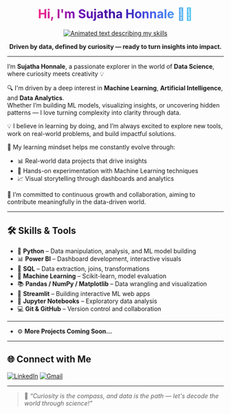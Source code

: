 <!-- 🎨 Gradient Name Heading -->
<h1 align="center">
  <span style="background: linear-gradient(to right, #f72585, #7209b7, #3a0ca3, #4361ee, #4cc9f0); -webkit-background-clip: text; -webkit-text-fill-color: transparent;">
    Hi, I'm Sujatha Honnale 👩‍💻
  </span>
</h1>

<!-- 🚀 Typing Animation Tag in Navy Blue -->
<p align="center">
  <a href="#">
    <img src="https://readme-typing-svg.demolab.com?font=Fira+Code&pause=1000&color=000080&center=true&vCenter=true&width=500&lines=Data+Science+%7C+ML+%7C+AI+%7C+Analytics;Driven+by+Curiosity+%7C+Defined+by+Learning;Python+%7C+Power+BI+%7C+SQL+%7C+EDA+%7C+Streamlit" alt="Animated text describing my skills" />
  </a>
</p>

<!-- ✨ Static Quote (Not Animated) -->
<p align="center">
  <strong>Driven by data, defined by curiosity — ready to turn insights into impact.</strong>
</p>

---

I’m **Sujatha Honnale**, a passionate explorer in the world of **Data Science**, where curiosity meets creativity 💡

🔍 I'm driven by a deep interest in **Machine Learning**, **Artificial Intelligence**, and **Data Analytics**.  
Whether I’m building ML models, visualizing insights, or uncovering hidden patterns — I love turning complexity into clarity through data.

💡 I believe in learning by doing, and I’m always excited to explore new tools, work on real-world problems, and build impactful solutions.

🎯 My learning mindset helps me constantly evolve through:
- 📊 Real-world data projects that drive insights  
- 🤖 Hands-on experimentation with Machine Learning techniques  
- 📈 Visual storytelling through dashboards and analytics

🌟 I’m committed to continuous growth and collaboration, aiming to contribute meaningfully in the data-driven world.

---

## 🛠 Skills & Tools

- 🐍 **Python** – Data manipulation, analysis, and ML model building  
- 📊 **Power BI** – Dashboard development, interactive visuals  
- 🧮 **SQL** – Data extraction, joins, transformations  
- 🧠 **Machine Learning** – Scikit-learn, model evaluation  
- 📚 **Pandas / NumPy / Matplotlib** – Data wrangling and visualization  
- 🚀 **Streamlit** – Building interactive ML web apps  
- 🧪 **Jupyter Notebooks** – Exploratory data analysis  
- 💻 **Git & GitHub** – Version control and collaboration

---

- ⚙️ **More Projects Coming Soon...**

---

## 🌐 Connect with Me

[![LinkedIn](https://img.shields.io/badge/LinkedIn-blue?style=flat&logo=linkedin&logoColor=white)](https://www.linkedin.com/in/honnalesujatha) [![Gmail](https://img.shields.io/badge/Gmail-red?style=flat&logo=gmail&logoColor=white)](mailto:honnalesujatha@gmail.com)

---

> 💬 *“Curiosity is the compass, and data is the path — let's decode the world through science!”*
